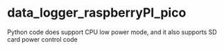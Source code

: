 # data_logger_raspberryPI_pico
Python code does support CPU low power mode, and it also supports SD card power control code
